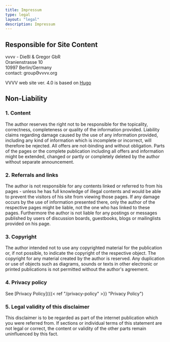 ```yaml
---
title: Impressum
type: legal
layout: "legal"
description: Impressum
---
```


## Responsible for Site Content

vvvv - Dießl & Gregor GbR  
Oranienstrasse 10  
10997 Berlin/Germany  
contact: groupӘvvvv.org

VVVV web site ver. 4.0 is based on [Hugo](https://gohugo.io/)

## Non-Liability

### 1. Content

The author reserves the right not to be responsible for the topicality, correctness, completeness or quality of the information provided. Liability claims regarding damage caused by the use of any information provided, including any kind of information which is incomplete or incorrect, will therefore be rejected. All offers are not-binding and without obligation. Parts of the pages or the complete publication including all offers and information might be extended, changed or partly or completely deleted by the author without separate announcement.

### 2. Referrals and links

The author is not responsible for any contents linked or referred to from his pages - unless he has full knowledge of illegal contents and would be able to prevent the visitors of his site from viewing those pages. If any damage occurs by the use of information presented there, only the author of the respective pages might be liable, not the one who has linked to these pages. Furthermore the author is not liable for any postings or messages published by users of discussion boards, guestbooks, blogs or mailinglists provided on his page.

### 3. Copyright

The author intended not to use any copyrighted material for the publication or, if not possible, to indicate the copyright of the respective object. The copyright for any material created by the author is reserved. Any duplication or use of objects such as diagrams, sounds or texts in other electronic or printed publications is not permitted without the author's agreement.

### 4. Privacy policy

See [Privacy Policy]({{< ref "/privacy-policy" >}} "Privacy Policy")

### 5. Legal validity of this disclaimer

This disclaimer is to be regarded as part of the internet publication which you were referred from. If sections or individual terms of this statement are not legal or correct, the content or validity of the other parts remain uninfluenced by this fact.
